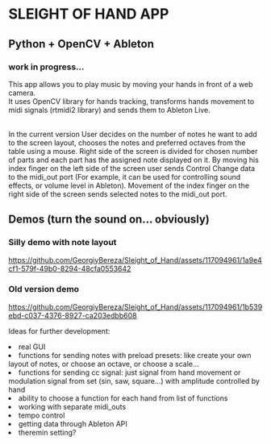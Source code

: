 <h1>SLEIGHT OF HAND APP</h1>
<h2>Python + OpenCV + Ableton</h2>
<h3>  work in progress...</h3>
This app allows you to play music by moving your hands in front of a web camera.
<br>
It uses OpenCV library for hands tracking, transforms hands movement to midi signals (rtmidi2 library) and sends them to Ableton Live.
<br>
<br>

In the current version User decides on the number of notes he want to add to the screen layout, 
chooses the notes and preferred octaves from the table using a mouse.
Right side of the screen is divided for chosen number of parts and each part has the assigned note displayed on it.
By moving his index finger on the left side of the screen user sends Control Change data to the midi_out port
(For example, it can be used for controlling sound effects, or volume level in Ableton).
Movement of the index finger on the right side of the screen sends selected notes to the midi_out port.

<h2>Demos (turn the sound on... obviously)</h2>
<h3>Silly demo with note layout</h3>

https://github.com/GeorgiyBereza/Sleight_of_Hand/assets/117094961/1a9e4cf1-579f-49b0-8294-48cfa0553642

<h3>Old version demo</h3>

https://github.com/GeorgiyBereza/Sleight_of_Hand/assets/117094961/1b539ebd-c037-4376-8927-ca203edbb608

Ideas for further development:
<li>real GUI</li>
<li>functions for sending notes with preload presets:
like create your own layout of notes, or choose an octave, or choose a scale…</li>
<li>functions for sending cc signal: just signal from hand movement or modulation signal from set (sin, saw, square…) with amplitude controlled by hand</li>
<li>ability to choose a function for each hand from list of functions</li>
<li>working with separate midi_outs</li>
<li>tempo control</li>
<li>getting data through Ableton API</li>
<li>theremin setting?</li>
